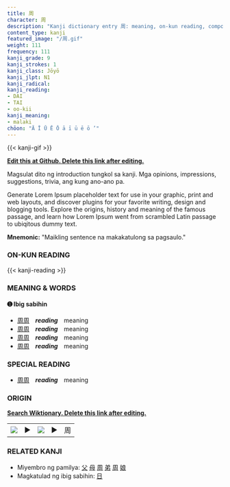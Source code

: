 ```yaml
---
title: 周
character: 周
description: "Kanji dictionary entry 周: meaning, on-kun reading, compounds, origin, related kanji"
content_type: kanji
featured_image: "/周.gif"
weight: 111
frequency: 111
kanji_grade: 9
kanji_strokes: 1
kanji_class: Jōyō
kanji_jlpt: N1
kanji_radical: 
kanji_reading: 
- DAI
- TAI
- oo-kii
kanji_meaning:
- malaki
chōon: "Ā Ī Ū Ē Ō ā ī ū ē ō ’"
---
```

[//]: # (Don't edit the line below. Kanji animated GIF code is automatically generated.)
{{< kanji-gif >}}

[//]: # (Edit below this line.)

**[Edit this at Github. Delete this link after editing.](https://github.com/tim0g/tim/tree/main/content/kanji/周/index.md)**

Magsulat dito ng introduction tungkol sa kanji. Mga opinions, impressions, suggestions, trivia, ang kung ano-ano pa.

Generate Lorem Ipsum placeholder text for use in your graphic, print and web layouts, and discover plugins for your favorite writing, design and blogging tools. Explore the origins, history and meaning of the famous passage, and learn how Lorem Ipsum went from scrambled Latin passage to ubiqitous dummy text.
 
**Mnemonic:** "Maikling sentence na makakatulong sa pagsaulo."

### ON-KUN READING

[//]: # (Don't edit the line below. ON-KUN READING code is automatically generated.)
{{< kanji-reading >}}

### MEANING & WORDS

#### ➊ **Ibig sabihin**
  - [周](../周)[周](../周)　***reading***　meaning
  - [周](../周)[周](../周)　***reading***　meaning
  - [周](../周)[周](../周)　***reading***　meaning
  - [周](../周)[周](../周)　***reading***　meaning

### SPECIAL READING
  - [周](../周)[周](../周)　***reading***　meaning

### ORIGIN

**[Search Wiktionary. Delete this link after editing.](https://wiktionary.org/wiki/周)**
<table class="kanji-table"><tr><td>
<img src="60px-周-bronze.svg.png">
</td><td>▶</td><td>
<img src="60px-周-oracle.svg.png">
</td><td>▶</td>
<td class="kanji-origin">周</td>
</tr></table>

### RELATED KANJI
- Miyembro ng pamilya: [父](../父) [母](../母) [周](../周) [弟](../弟) [周](../周) [娘](../娘)
- Magkatulad ng ibig sabihin: [日](../日)
